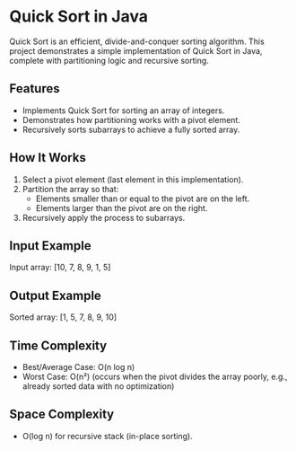 # Quick Sort in Java

Quick Sort is an efficient, divide-and-conquer sorting algorithm. This project demonstrates a simple implementation of Quick Sort in Java, complete with partitioning logic and recursive sorting.

## Features

- Implements Quick Sort for sorting an array of integers.
- Demonstrates how partitioning works with a pivot element.
- Recursively sorts subarrays to achieve a fully sorted array.

## How It Works

1. Select a pivot element (last element in this implementation).
2. Partition the array so that:
   - Elements smaller than or equal to the pivot are on the left.
   - Elements larger than the pivot are on the right.
3. Recursively apply the process to subarrays.

## Input Example

Input array:
[10, 7, 8, 9, 1, 5]

## Output Example

Sorted array:
[1, 5, 7, 8, 9, 10]

## Time Complexity
- Best/Average Case: O(n log n)
- Worst Case: O(n²) (occurs when the pivot divides the array poorly, e.g., already sorted data with no optimization)

## Space Complexity
- O(log n) for recursive stack (in-place sorting).


